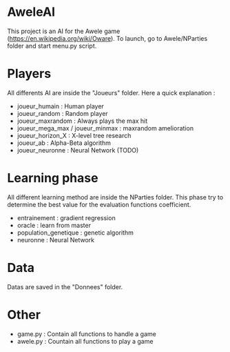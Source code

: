 # AweleAI

This project is an AI for the Awele game (https://en.wikipedia.org/wiki/Oware). 
To launch, go to Awele/NParties folder and start menu.py script. 

# Players

All differents AI are inside the "Joueurs" folder. Here a quick explanation : 

  - joueur_humain : Human player
  - joueur_random : Random player 
  - joueur_maxrandom : Always plays the max hit
  - joueur_mega_max / joueur_minmax : maxrandom amelioration
  - joueur_horizon_X : X-level tree research
  - joueur_ab : Alpha-Beta algorithm
  - joueur_neuronne : Neural Network (TODO)

# Learning phase

All different learning method are inside the NParties folder. This phase try to determine the best value for the evaluation
functions coefficient.

  - entrainement : gradient regression
  - oracle : learn from master
  - population_genetique : genetic algorithm
  - neuronne : Neural Network 
  
# Data

Datas are saved in the "Donnees" folder.

# Other

  - game.py : Contain all functions to handle a game
  - awele.py : Countain all functions to play a game
